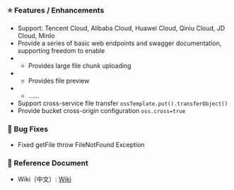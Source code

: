 ### ⭐️ Features / Enhancements

- Support: Tencent Cloud, Alibaba Cloud, Huawei Cloud, Qiniu Cloud, JD Cloud, MinIo
- Provide a series of basic web endpoints and swagger documentation, supporting freedom to enable
- - Provides large file chunk uploading
- - Provides file preview
- - ......
- Support cross-service file transfer `ossTemplate.put().transferObject()`
- Provide bucket cross-origin configuration `oss.cross=true`

### 🐞 Bug Fixes

- Fixed getFile throw FileNotFound Exception

### 📔 Reference Document

- Wiki（中文）: [Wiki](https://github.com/weimin96/oss-spring-starter/wiki)